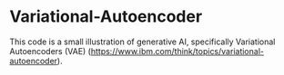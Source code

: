 # Variational-Autoencoder

This code is a small illustration of generative AI, specifically Variational Autoencoders (VAE) (https://www.ibm.com/think/topics/variational-autoencoder). 

